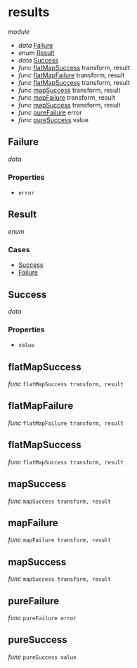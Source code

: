 # results

_module_

- _data_ [Failure](#Failure)
- _enum_ [Result](#Result)
- _data_ [Success](#Success)
- _func_ [flatMapSuccess](#flatMapSuccess) transform, result
- _func_ [flatMapFailure](#flatMapFailure) transform, result
- _func_ [flatMapSuccess](#flatMapSuccess) transform, result
- _func_ [mapSuccess](#mapSuccess) transform, result
- _func_ [mapFailure](#mapFailure) transform, result
- _func_ [mapSuccess](#mapSuccess) transform, result
- _func_ [pureFailure](#pureFailure) error
- _func_ [pureSuccess](#pureSuccess) value

## Failure

_data_

### Properties

- `error`

## Result

_enum_

### Cases

- [Success](#Success)
- [Failure](#Failure)

## Success

_data_

### Properties

- `value`

## flatMapSuccess

_func_ `flatMapSuccess transform, result`

## flatMapFailure

_func_ `flatMapFailure transform, result`

## flatMapSuccess

_func_ `flatMapSuccess transform, result`

## mapSuccess

_func_ `mapSuccess transform, result`

## mapFailure

_func_ `mapFailure transform, result`

## mapSuccess

_func_ `mapSuccess transform, result`

## pureFailure

_func_ `pureFailure error`

## pureSuccess

_func_ `pureSuccess value`


